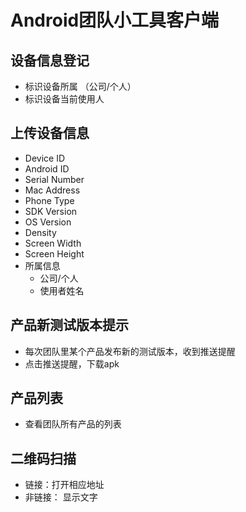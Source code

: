 # Android团队小工具客户端
## 设备信息登记
* 标识设备所属 （公司/个人）
* 标识设备当前使用人
## 上传设备信息
* Device ID
* Android ID
* Serial Number
* Mac Address
* Phone Type
* SDK Version
* OS Version
* Density
* Screen Width
* Screen Height
* 所属信息
  * 公司/个人
  * 使用者姓名
## 产品新测试版本提示
* 每次团队里某个产品发布新的测试版本，收到推送提醒
* 点击推送提醒，下载apk
## 产品列表
* 查看团队所有产品的列表
## 二维码扫描
* 链接：打开相应地址
* 非链接： 显示文字
